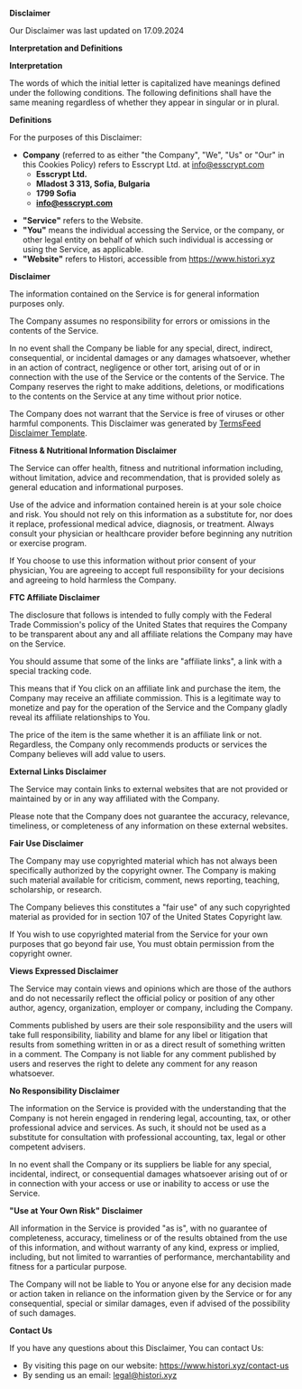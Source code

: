 **Disclaimer**

Our Disclaimer was last updated on 17.09.2024

**Interpretation and Definitions**

**Interpretation**

The words of which the initial letter is capitalized have meanings defined under the following conditions. The following definitions shall have the same meaning regardless of whether they appear in singular or in plural.

**Definitions**

For the purposes of this Disclaimer:

-   **Company** (referred to as either "the Company", "We", "Us" or "Our" in this Cookies Policy) refers to Esscrypt Ltd. at [info@esscrypt.com](mailto:info@esscrypt.com)
     - **Esscrypt Ltd.**
      - **Mladost 3 313, Sofia, Bulgaria**
      - **1799 Sofia**
      - **info@esscrypt.com**
*   **"Service"** refers to the Website.
*   **"You"** means the individual accessing the Service, or the company, or other legal entity on behalf of which such individual is accessing or using the Service, as applicable.
*   **"Website"** refers to Histori, accessible from https://www.histori.xyz

**Disclaimer**

The information contained on the Service is for general information purposes only.

The Company assumes no responsibility for errors or omissions in the contents of the Service.

In no event shall the Company be liable for any special, direct, indirect, consequential, or incidental damages or any damages whatsoever, whether in an action of contract, negligence or other tort, arising out of or in connection with the use of the Service or the contents of the Service. The Company reserves the right to make additions, deletions, or modifications to the contents on the Service at any time without prior notice.

The Company does not warrant that the Service is free of viruses or other harmful components. This Disclaimer was generated by [TermsFeed Disclaimer Template](https://www.termsfeed.com/blog/sample-disclaimer-template/).

**Fitness & Nutritional Information Disclaimer**

The Service can offer health, fitness and nutritional information including, without limitation, advice and recommendation, that is provided solely as general education and informational purposes.

Use of the advice and information contained herein is at your sole choice and risk. You should not rely on this information as a substitute for, nor does it replace, professional medical advice, diagnosis, or treatment. Always consult your physician or healthcare provider before beginning any nutrition or exercise program.

If You choose to use this information without prior consent of your physician, You are agreeing to accept full responsibility for your decisions and agreeing to hold harmless the Company.

**FTC Affiliate Disclaimer**

The disclosure that follows is intended to fully comply with the Federal Trade Commission's policy of the United States that requires the Company to be transparent about any and all affiliate relations the Company may have on the Service.

You should assume that some of the links are "affiliate links", a link with a special tracking code.

This means that if You click on an affiliate link and purchase the item, the Company may receive an affiliate commission. This is a legitimate way to monetize and pay for the operation of the Service and the Company gladly reveal its affiliate relationships to You.

The price of the item is the same whether it is an affiliate link or not. Regardless, the Company only recommends products or services the Company believes will add value to users.

**External Links Disclaimer**

The Service may contain links to external websites that are not provided or maintained by or in any way affiliated with the Company.

Please note that the Company does not guarantee the accuracy, relevance, timeliness, or completeness of any information on these external websites.

**Fair Use Disclaimer**

The Company may use copyrighted material which has not always been specifically authorized by the copyright owner. The Company is making such material available for criticism, comment, news reporting, teaching, scholarship, or research.

The Company believes this constitutes a "fair use" of any such copyrighted material as provided for in section 107 of the United States Copyright law.

If You wish to use copyrighted material from the Service for your own purposes that go beyond fair use, You must obtain permission from the copyright owner.

**Views Expressed Disclaimer**

The Service may contain views and opinions which are those of the authors and do not necessarily reflect the official policy or position of any other author, agency, organization, employer or company, including the Company.

Comments published by users are their sole responsibility and the users will take full responsibility, liability and blame for any libel or litigation that results from something written in or as a direct result of something written in a comment. The Company is not liable for any comment published by users and reserves the right to delete any comment for any reason whatsoever.

**No Responsibility Disclaimer**

The information on the Service is provided with the understanding that the Company is not herein engaged in rendering legal, accounting, tax, or other professional advice and services. As such, it should not be used as a substitute for consultation with professional accounting, tax, legal or other competent advisers.

In no event shall the Company or its suppliers be liable for any special, incidental, indirect, or consequential damages whatsoever arising out of or in connection with your access or use or inability to access or use the Service.

**"Use at Your Own Risk" Disclaimer**

All information in the Service is provided "as is", with no guarantee of completeness, accuracy, timeliness or of the results obtained from the use of this information, and without warranty of any kind, express or implied, including, but not limited to warranties of performance, merchantability and fitness for a particular purpose.

The Company will not be liable to You or anyone else for any decision made or action taken in reliance on the information given by the Service or for any consequential, special or similar damages, even if advised of the possibility of such damages.

**Contact Us**

If you have any questions about this Disclaimer, You can contact Us:

*   By visiting this page on our website: https://www.histori.xyz/contact-us
*   By sending us an email: legal@histori.xyz
